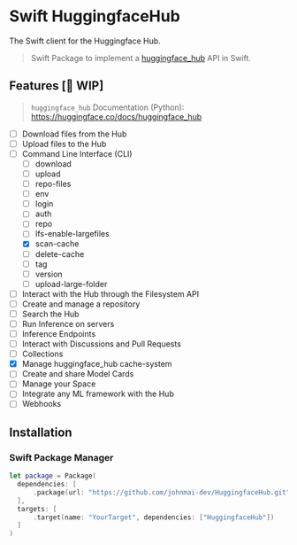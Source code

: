# Swift HuggingfaceHub

The Swift client for the Huggingface Hub.

> Swift Package to implement a [huggingface_hub](https://github.com/huggingface/huggingface_hub) API in Swift.

## Features [🚧 WIP] 

> `huggingface_hub` Documentation (Python): https://huggingface.co/docs/huggingface_hub

- [ ] Download files from the Hub
- [ ] Upload files to the Hub
- [ ] Command Line Interface (CLI)
    - [ ] download
    - [ ] upload
    - [ ] repo-files
    - [ ] env
    - [ ] login
    - [ ] auth
    - [ ] repo
    - [ ] lfs-enable-largefiles
    - [x] scan-cache
    - [ ] delete-cache
    - [ ] tag
    - [ ] version
    - [ ] upload-large-folder
- [ ] Interact with the Hub through the Filesystem API
- [ ] Create and manage a repository
- [ ] Search the Hub
- [ ] Run Inference on servers
- [ ] Inference Endpoints
- [ ] Interact with Discussions and Pull Requests
- [ ] Collections
- [x] Manage huggingface_hub cache-system
- [ ] Create and share Model Cards
- [ ] Manage your Space
- [ ] Integrate any ML framework with the Hub
- [ ] Webhooks

## Installation

### Swift Package Manager

```swift
let package = Package(
  dependencies: [
      .package(url: "https://github.com/johnmai-dev/HuggingfaceHub.git", from: "main")
  ],
  targets: [
      .target(name: "YourTarget", dependencies: ["HuggingfaceHub"])
  ]
)
```

